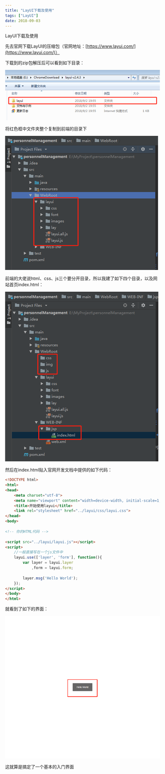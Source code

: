 ```yaml
---
title: "LayUI下载及使用"
tags: ["LayUI"]
date: 2018-09-03
---
```


LayUI下载及使用

<!--more-->

先去官网下载LayUI的压缩包（官网地址：[https://www.layui.com/](https://www.layui.com/)）

下载到的zip包解压后可以看到如下目录：

![image](/media/posts/LayUI-download-and-use/1.png)

将红色框中文件夹整个复制到前端的目录下

![image](/media/posts/LayUI-download-and-use/2.png)

前端的大佬说html、css、js三个要分开目录，所以我建了如下四个目录，以及网站首页index.html：

![image](/media/posts/LayUI-download-and-use/3.png)

然后在index.html贴入官网开发文档中提供的如下代码：

```html
<!DOCTYPE html>
<html>
<head>
    <meta charset="utf-8">
    <meta name="viewport" content="width=device-width, initial-scale=1, maximum-scale=1">
    <title>开始使用layui</title>
    <link rel="stylesheet" href="../layui/css/layui.css">
</head>
<body>

<!-- 你的HTML代码 -->

<script src="../layui/layui.js"></script>
<script>
    //一般直接写在一个js文件中
    layui.use(['layer', 'form'], function(){
        var layer = layui.layer
            ,form = layui.form;

        layer.msg('Hello World');
    });
</script>
</body>
</html>
```

就看到了如下的界面：

![image](/media/posts/LayUI-download-and-use/4.png)

这就算是搞定了一个基本的入门界面